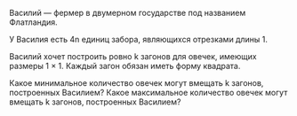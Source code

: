 Василий — фермер в двумерном государстве под названием Флатландия.

У Василия есть 4n единиц забора, являющихся отрезками длины 1.

Василий хочет построить ровно k загонов для овечек, имеющих размеры 1 × 1. Каждый загон обязан иметь форму квадрата.

Какое минимальное количество овечек могут вмещать k загонов, построенных Василием? Какое максимальное количество овечек могут вмещать k загонов, построенных Василием?
